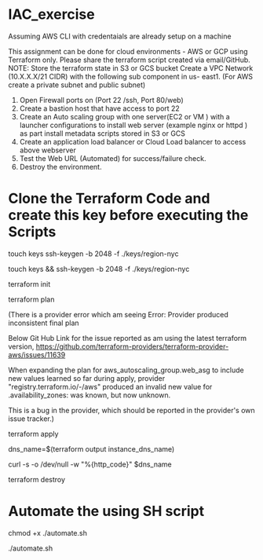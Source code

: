 # IAC_exercise
Assuming AWS CLI with credentaials are already setup on a machine

This assignment can be done for cloud environments - AWS or GCP using Terraform only. Please share the terraform script created via email/GitHub.
NOTE: Store the terraform state in S3 or GCS bucket
Create a VPC Network (10.X.X.X/21 CIDR) with the following sub component in us- east1. (For AWS create a private subnet and public subnet)
1. Open Firewall ports on (Port 22 /ssh, Port 80/web)
2. Create a bastion host that have access to port 22
3. Create an Auto scaling group with one server(EC2 or VM ) with a launcher
configurations to install web server (example nginx or httpd ) as part install metadata
scripts stored in S3 or GCS
4. Create an application load balancer or Cloud Load balancer to access above
webserver
5. Test the Web URL (Automated) for success/failure check.
6. Destroy the environment.


# Clone the Terraform Code and create this key before executing the Scripts
touch keys
ssh-keygen -b 2048 -f ./keys/region-nyc

touch keys && ssh-keygen -b 2048 -f ./keys/region-nyc

terraform init

terraform plan


(There is a provider error which am seeing Error: Provider produced inconsistent final plan

Below Git Hub Link for the issue reported as am using the latest terraform version,
https://github.com/terraform-providers/terraform-provider-aws/issues/11639

When expanding the plan for aws_autoscaling_group.web_asg to include new
values learned so far during apply, provider "registry.terraform.io/-/aws"
produced an invalid new value for .availability_zones: was known, but now
unknown.

This is a bug in the provider, which should be reported in the provider's own
issue tracker.)

terraform apply

dns_name=$(terraform output instance_dns_name)

curl -s -o /dev/null -w "%{http_code}" $dns_name

terraform destroy

#   Automate the using SH script

chmod +x ./automate.sh

./automate.sh



